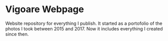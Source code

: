 # Vigoare Webpage

Website repository for everything I publish. It started as a portofolio of the photos I took between 2015 and 2017. Now it includes everything I created since then.
